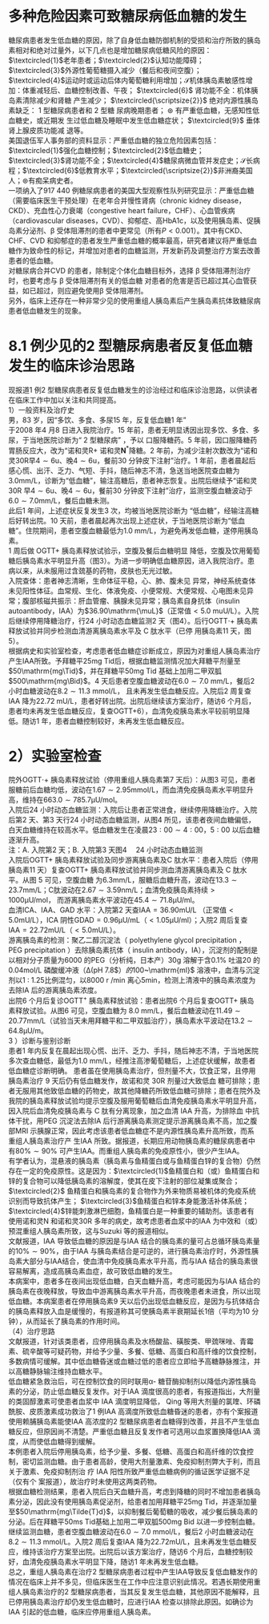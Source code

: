 # 多种危险因素可致糖尿病低血糖的发生  
糖尿病患者发生低血糖的原因，除了自身低血糖防御机制的受损和治疗所致的胰岛素相对和绝对过量外，以下几点也是增加糖尿病低糖风险的原因：$\textcircled{1}$老年患者；$\textcircled{2}$认知功能障碍；$\textcircled{3}$外源性葡萄糖摄入减少（餐后和夜间空腹）；$\textcircled{4}$运动时或运动后体内葡萄糖利用增加；$\mathcal{S}$机体胰岛素敏感性增加：体重减轻后、血糖控制改善、午夜； $\textcircled{6}$ 肾功能不全：机体胰岛素清除减少和肾糖 产生减少； $\textcircled{\scriptsize{2}}$ 绝对内源性胰岛素缺乏： 1  型糖尿病患者和 2  型糖 尿病晚期患者； $\circledast$ 有严重低血糖，无感知性低血糖史，或近期发 生过低血糖及睡眠中发生低血糖症状； $\textcircled{9}$ 垂体肾上腺皮质功能减   退等。  
美国退伍军人事务部的资料显示：严重低血糖的独立危险因素包括：$\textcircled{1}$强化血糖控制；$\textcircled{2}$低血糖史；$\textcircled{3}$肾功能不全；$\textcircled{4}$糖尿病微血管并发症史；$\mathcal{S}$长病程；$\textcircled{6}$低教育水平；$\textcircled{\scriptsize{2}}$非洲裔美国人；$\circledast$有痴呆病史者。  
一项纳入了917 440 例糖尿病患者的美国大型观察性队列研究显示：严重低血糖（需要临床医生干预处理）在老年合并慢性肾病（chronic kidney disease，CKD）、充血性心力衰竭（congestive heart failure，CHF）、心血管疾病（cardiovascular diseases，CVD）、抑郁症、高HbA1c，以及使用胰岛素、促胰岛素分泌剂、$\upbeta$ 受体阻滞剂的患者中更常见（所有$P<0.001$）。其中有CKD、CHF、CVD 和抑郁症的患者发生严重低血糖的概率最高，研究者建议将严重低血糖作为致命性的标记，并增加对患者的血糖监测，开发新药及调整治疗方案去改善患者的低血糖。  
对糖尿病合并CVD 的患者，除制定个体化血糖目标外，选择 $\upbeta$  受体阻滞剂治疗时，也要考虑与 $\upbeta$  受体阻滞剂有关的低血糖 对患者的危害是否已超过其心血管获益，如已超过，则应避免使用$\upbeta$ 受体阻滞剂。  
另外，临床上还存在一种非常少见的使用重组人胰岛素后产生胰岛素抗体致糖尿病患者低血糖发生的现象。  
# 8.1 例少见的2 型糖尿病患者反复低血糖发生的临床诊治思路  
现报道1 例2 型糖尿病患者反复低血糖发生的诊治经过和临床诊治思路，以供读者在临床工作中加以关注和共同提高。  
1）一般资料及治疗史  
男，83 岁，因“多饮、多食、多尿15 年，反复低血糖1 年”  
于2008 年4 月8 日进入我院治疗。15 年前，患者无明显诱因出现多饮、多食、多尿，于当地医院诊断为“ 2  型糖尿病” ，予以 口服降糖药。5 年前，因口服降糖药胃肠反应大，改为“诺和灵$\mathrm{R}+$ 诺和灵$\mathbf{N}^{\ast}$降糖。2 年前，为减少注射次数改为“诺和灵30R早$4\sim6\mathrm{u}$、晚$4\sim6\mathrm{u}$，餐前30 分钟皮下注射”治疗。1 年前，患者晨起后感心慌、出汗、乏力、气短、手抖，随后神志不清，急送当地医院查血糖为$3.0\mathrm{mm}/\mathrm{L}$，诊断为“低血糖”，输注高糖后，患者神志恢复。出院后继续予“诺和灵30R 早$4\sim6\mathrm{u}$、晚$4\sim6\mathrm{u}$，餐前30 分钟皮下注射”治疗，监测空腹血糖波动于
$6.0\sim7.0\mathrm{mm}/\mathrm{L}$，餐后血糖未测。  
此后1 年间，上述症状反复发生3 次，均被当地医院诊断为
“低血糖”，经输注高糖后好转出院。10 天前，患者晨起再次出现上述症状，于当地医院诊断为“低血糖”。住院期间，患者空腹血糖最低为$1.0\;\mathrm{mm}/\mathrm{L}$，为避免再发低血糖，遂停用胰岛素。  
1  周后做 $\mathrm{OGTT+}$  胰岛素释放试验示，空腹及餐后血糖明显 降低，空腹及饮用葡萄糖后胰岛素水平明显升高（图3）。为进一步明确低血糖原因，进入我院治疗。患病以来，从未服用过含巯基的药物，皮肤也无光过敏。  
入院查体：患者神志清晰，生命体征平稳，心、肺、腹未见 异常，神经系统查体未见阳性体征。血常规、生化、体液免疫、小便常规、大便常规、心电图未见异常；腹部核磁共振示：肝血管瘤、胰腺未见异常；胰岛素自身抗体（insulin autoantibody，IAA）为$36.90\mathrm{\muL}$（正常值$<5.0\ \mathrm{muU/L}$）。入院后继续停用降糖治疗，行24 小时动态血糖监测2 天（图4）。后行OGTT$\cdot+$ 胰岛素释放试验并同步检测血清游离胰岛素水平及 C  肽水平（已停 用胰岛素11 天，图5）。  
根据病史和实验室检查，考虑患者低血糖症诊断成立，原因为对重组人胰岛素治疗产生IAA所致。予拜糖平25mg Tid后，根据血糖监测情况加大拜糖平剂量至$50\mathrm{mg\Tid}$，并在拜糖平$50\mathrm{mg}$ Tid 基础上加用二甲双胍$500\mathrm{mg\Bid}$。4 天后患者空腹血糖波动在$6.0\sim7.0\ \mathrm{mm}/\mathrm{L}$，餐后2 小时血糖波动在$8.2\sim11.3\ \mathrm{mmol/L}$， 且未再发生低血糖反应。入院后2 周复查IAA 降为$22.72\;\mathrm{mU/L}$，患者好转出院。出院后继续该方案治疗，随访6 个月后，患者均未再发生低血糖反应，复查$\mathrm{OGTT+}$6），血清免疫胰岛素水平较前明显降低。随访1 年，患者血糖控制较好，未再发生低血糖反应。  
# 2）实验室检查  
院外OGTT$\cdot+$ 胰岛素释放试验（停用重组人胰岛素第7 天后）：从图3 可见，患者服糖前后血糖均低，波动在$1.67\sim2.95\mathrm{mmol/L}$，而血清免疫胰岛素水平明显升高，维持在$663.0\sim785.7\upmu\mathrm{U/mol}$。  
入院后24 小时动态血糖监测：入院后让患者正常进食，继续停用降糖治疗。入院后第2 天、第3 天行24 小时动态血糖监测，从图4 所见，该患者夜间血糖偏低，白天血糖维持在较高水平。低血糖发生在凌晨$23:00\sim4:00$，$5:00$ 以后血糖逐渐升高。  
注：A. 入院第2 天；B. 入院第3 天图4  24 小时动态血糖监测  
入院后OGTT+ 胰岛素释放试验及同步游离胰岛素及C 肽水平：患者入院后（停用胰岛素11 天）复查$\mathrm{OGTT+}$ 胰岛素释放试验并同步测血清游离胰岛素及 C  肽水平。从图 5  可见，空腹血糖 为$6.3\mathrm{mm}/\mathrm{L}$，服糖后血糖升高，波动在$13.3\sim23.7\mathrm{mm}/\mathrm{L}$；C肽波动在$2.67\sim3.59\mathrm{nm}/\mathrm{L}$；血清免疫胰岛素持续$>1000\upmu\mathrm{U/mol}$， 而游离胰岛素水平波动在$45.4\sim71.8\upmu\mathrm{U/ml}$。  
血清ICA、IAA、GAD 水平：入院第2 天查$\mathrm{IAA}=36.90\mathrm{mU/L}$ （正常值$<5.0\mathrm{mU/L}$），ICA 阴性$\mathrm{GDAD}=0.96{\upmu}\mathrm{U/mL}$（$<1.05\upmu\mathrm{U}/$ml）；入院2 周后复查$\mathrm{IAA}=22.72\mathrm{mU/L}$（$<5.0\mathrm{mU/L}$）。  
游离胰岛素的检测：聚乙二醇沉淀法（ polyethylene glycol  precipitation ， PEG precipitation ）去除胰岛素抗体（ insulin  antibody，IA），沉淀剂的配制是以相对分子质量为6000 的PEG（分析纯，日本产）$30\mathrm{g}$ 溶解于含$0.1\%$ 吐温20 的$0.04\mathrm{mol}/\mathrm{L}$ 磷酸缓冲液（$\mathrm{\Delta}(\mathrm{pH}\ 7.8\$）的$100~\mathrm{ml}$ 溶液中，血清与沉淀剂以$1~:~1.25$比例混匀，以$8000\mathrm{~r~}/\mathrm{min}$ 离心$5\mathrm{min}$，检测上清液中的胰岛素浓度为去除IA 后的游离胰岛素浓度。  
出院6 个月后复诊OGTT$^+$ 胰岛素释放试验：患者出院6 个月后复查$\mathrm{OGTT+}$ 胰岛素释放试验。从图6 可见，空腹血糖为 $8.0\;\mathrm{mm}/\mathrm{L}$，餐后血糖波动在$11.49\sim20.77\mathrm{mm}/\mathrm{L}$（试验当天未用拜糖平和二甲双胍治疗），胰岛素水平波动在$13.2\sim64.8\upmu\mathrm{U/m}$。  
3 ）诊断与鉴别诊断  
患者1 年内反复在晨起出现心慌、出汗、乏力、手抖，随后神志不清，于当地医院多次查血糖低，最低为$1.0\ \mathrm{mm}/\mathrm{L}$，经推注高渗葡萄糖后，上述症状缓解，故患者低血糖症诊断明确。 患者虽在使用胰岛素治疗，但剂量不大，饮食正常，且停用胰岛素治疗 9  天后仍有低血糖发作，故诺和灵 30R  剂量过大致低血 糖可排除；患者无服用其他致低血糖的药物史，故其他降糖药所致低血糖可排除；患者在院外及我院的胰岛素释放试验均提示空腹及服用葡萄糖后血清免疫胰岛素水平明显升高，因入院后血清免疫胰岛素与 C  肽有分离现象，加之血清 IAA  升高，为排除血 中抗体干扰，用PEG 沉淀法去除IA 后行游离胰岛素测定提示游离胰岛素不高，加之腹部MRI 示胰腺正常，因此考虑该患者低血糖症不是内源性胰岛素升高所致，而系重组人胰岛素治疗产 生IAA 所致。据报道，长期应用动物胰岛素的糖尿病患者中有$80\%\sim90\%$ 可产生IAA。而重组人胰岛素的免疫原性小，很少产生IAA。  
有学者认为，混悬液的胰岛素（胰岛素与鱼精蛋白或与鱼精蛋白锌的复合物）仍然存在一定的免疫原性。这是因为：$\textcircled{1}$鱼精蛋白和（或）鱼精蛋白和锌的复合物可以降低胰岛素的溶解度，使其在皮下注射的部位凝集或聚合；$\textcircled{2}$ 鱼精蛋白和胰岛素的复合物作为外来物质易被机体的免疫系统识别而导致抗体产生； $\textcircled{3}$鱼精蛋白和锌本身能激活补体系统；$\textcircled{4}$锌能刺激淋巴细胞，鱼精蛋白是一种重要的辅助剂。该患者有使用诺和灵N 和诺和灵30R 多年的病史，故考虑患者血浆中的IAA 为中效和（或）预混重组人胰岛素所致，这与Suzuki 等的报道相似。  
文献报道，IAA 导致低血糖的原因是与IAA 结合的胰岛素的量可占总循环胰岛素量的$10\%\sim90\%$，由于IAA 与胰岛素结合是可逆的，进行胰岛素治疗时，外源性胰岛素大部分与IAA结合，使血清中免疫胰岛素水平升高，而与IAA 结合的胰岛素很容易解离，造成高胰岛素血症，故可致低血糖的发生。  
本病案中，患者多在夜间出现低血糖，白天血糖升高，考虑可能因为与IAA 结合的胰岛素在夜晚释放，导致血中游离胰岛素水平升高，而夜晚患者未进食，所以出现低血糖。本病案患者在停用胰岛素9 天以后仍出现低血糖反应，是因为与抗体结合的胰岛素释放入血是缓慢的，有报道称其可使胰岛素半衰期延长1倍（平均为10 分钟），从而延长了胰岛素的作用时间。  
（4）治疗思路  
文献报道，针对该类患者，应停用胰岛素及水杨酸盐、磺胺类、甲巯咪唑、青霉素、硫辛酸等可疑药物，并给予少量、多餐、低糖、高蛋白和高纤维的饮食控制，多数病情可缓解。其中低血糖昏迷或血糖过低的患者应立即给予高糖静脉推注，并以高糖静脉输注维持血糖水平。  
低血糖紧急救治后，可在控制饮食的同时联用α- 糖苷酶抑制剂以降低内源性胰岛素的分泌，防止低血糖反复发作。对于IAA 滴度很高的患者，有报道指出，大剂量的类固醇激素可使患者血浆中 IAA  滴度明显降低， Qing  等用大剂量的氯喹、环磷 酰胺、皮质激素成功救治了1 例IAA 高滴度所致低血糖昏迷的患者，亦有个案报道使用赖脯胰岛素能使IAA 高浓度的2 型糖尿病患者血糖得到改善，并且不产生低血糖反应，但原因尚不清楚。严重低血糖且反复发作者可选用以血浆置换降低IAA 滴度，从而使低血糖得到缓解。  
本例患者入院后停用胰岛素，给予少量、多餐、低糖、高蛋白和高纤维的饮食控制，密切监测血糖。由于患者高龄，使用大剂量激素、免疫抑制剂弊大于利，而且关于激素、免疫抑制剂治 疗 IAA  阳性所致严重低血糖病例的循证医学证据不足（仅有个 案报道），故治疗时未使用这两类药物。  
根据血糖检测结果，患者入院后白天血糖升高，考虑到降糖的同时不增加患者胰岛素分泌，因此没有使用胰岛素促泌剂，给患者加用拜糖平$25\mathrm{mg}\ \mathrm{Tid}$，并逐渐加量至$50\mathrm{mg\Tilde{T}d}$，以抑制餐后葡萄糖的吸收，减少餐后胰岛素的分泌。后在拜糖平$50\mathrm{ms}$ Tid基础上加用二甲双胍$500\mathrm{mg}$ Bid 以进一步控制血糖。继续监测血糖，患者空腹血糖波动在$6.0\sim7.0\ \mathrm{mmol/L}$，餐后2 小时血糖波动在$8.2\sim11.3\;\mathrm{mmol/L}$。入院2 周后复查IAA 降为$22.72\mathrm{mU/L}$，且未再发生低血糖反应，维持该治疗方案至出院。出院后以该方案治疗，随访6 个月后，血糖控制较好，血清免疫胰岛素水平明显下降，随访1 年未再发生低血糖。  
总之，重组人胰岛素在治疗2 型糖尿病患者过程中产生IAA导致反复低血糖发作的情况在临床上并不多见，但临床医生在工作中应注意识别此情况。若遇长期使用重组人胰岛素治疗的2 型糖尿病患者，当其反复发生低血糖，其他原因不能解释，且已停用胰岛素治疗却仍发生低血糖时，应进行IAA 检查以排除此原因。如确诊为IAA 引起的低血糖，临床应停用重组人胰岛素。  
